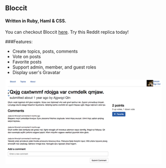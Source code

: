 ## Bloccit
#### Written in Ruby, Haml & CSS.

You can checkout Bloccit [here](https://afternoon-crag-43986.herokuapp.com/). Try this Reddit replica today!

###Features:

* Create topics, posts, comments
* Vote on posts
* Favorite posts
* Support admin, member, and guest roles
* Display user's Gravatar

![Screenshot](app/assets/images/Bloccit.png)
